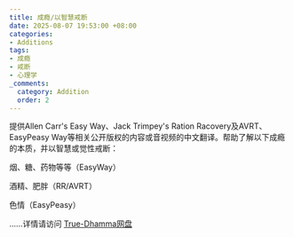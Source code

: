 ```yaml
---
title: 成瘾/以智慧戒断
date: 2025-08-07 19:53:00 +08:00
categories:
- Additions
tags:
- 成瘾
- 戒断
- 心理学
_comments:
  category: Addition
  order: 2
---
```


提供Allen Carr's Easy Way、Jack Trimpey's Ration Racovery及AVRT、EasyPeasy Way等相关公开版权的内容或音视频的中文翻译。帮助了解以下成瘾的本质，并以智慧或觉性戒断：

烟、糖、药物等等（EasyWay）

酒精、肥胖（RR/AVRT）

色情（EasyPeasy）

......详情请访问 [True-Dhamma网盘][1]

[1]: https://download.true-dhamma.com/%E6%88%90%E7%98%BE%E4%B8%8E%E5%BF%83%E7%90%86%E5%AD%A6/
